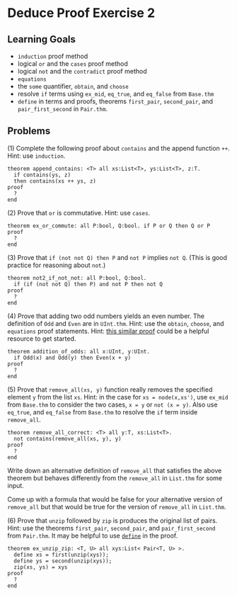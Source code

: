 # Deduce Proof Exercise 2


## Learning Goals

* `induction` proof method
* logical `or` and the `cases` proof method
* logical `not` and the `contradict` proof method
* `equations`
* the `some` quantifier, `obtain`, and `choose`
* resolve `if` terms using `ex_mid`, `eq_true`, and `eq_false` from `Base.thm`
* `define` in terms and proofs, theorems `first_pair`, `second_pair`, and `pair_first_second` in `Pair.thm`.

## Problems


(1) Complete the following proof about `contains` and the append function `++`.
Hint: use `induction`.

```
theorem append_contains: <T> all xs:List<T>, ys:List<T>, z:T.
  if contains(ys, z)
  then contains(xs ++ ys, z)
proof
  ?
end
```

(2) Prove that `or` is commutative.  Hint: use `cases`.

```
theorem ex_or_commute: all P:bool, Q:bool. if P or Q then Q or P
proof
  ?
end
```

(3) Prove that `if (not not Q) then P` and `not P` implies `not Q`.
(This is good practice for reasoning about `not`.)

```
theorem not2_if_not_not: all P:bool, Q:bool.
  if (if (not not Q) then P) and not P then not Q
proof
  ?
end
```

(4) Prove that adding two odd numbers yields an even number.  The
definition of `Odd` and `Even` are in `UInt.thm`.  Hint: use the
`obtain`, `choose`, and `equations` proof statements. Hint: [this similar 
proof](https://jsiek.github.io/deduce/pages/deduce-proofs.html#reasoning-about-some-exists-and-asking-for-help) could be a helpful resource to get started.

```{.deduce^#addition_of_odds}
theorem addition_of_odds: all x:UInt, y:UInt. 
  if Odd(x) and Odd(y) then Even(x + y)
proof
  ?
end
```

(5) Prove that `remove_all(xs, y)` function really removes the specified
element `y` from the list `xs`. Hint: in the case for `xs = node(x,xs')`,
use `ex_mid` from `Base.thm` to consider the two cases, `x = y` or `not (x = y)`.
Also use `eq_true`, and `eq_false` from `Base.thm` to resolve the `if` term
inside `remove_all`.

```
theorem remove_all_correct: <T> all y:T, xs:List<T>.
  not contains(remove_all(xs, y), y)
proof
  ?
end
```

Write down an alternative definition of `remove_all` that satisfies
the above theorem but behaves differently from the `remove_all` in `List.thm`
for some input.

Come up with a formula that would be false for your alternative version of
`remove_all` but that would be true for the version of `remove_all` in
`List.thm`.


(6) Prove that `unzip` followed by `zip` is produces the original list of pairs.
Hint: use the theorems `first_pair`, `second_pair`, and `pair_first_second`
from `Pair.thm`. It may be helpful to use
[`define`](https://jsiek.github.io/deduce/pages/reference.html#define-proof) in the proof.

```
theorem ex_unzip_zip: <T, U> all xys:List< Pair<T, U> >.
  define xs = first(unzip(xys));
  define ys = second(unzip(xys));
  zip(xs, ys) = xys
proof
  ?
end  
```